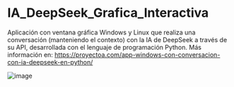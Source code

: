 # IA_DeepSeek_Grafica_Interactiva
 Aplicación con ventana gráfica Windows y Linux que realiza una conversación (manteniendo el contexto) con la IA de DeepSeek a través de su API, desarrollada con el lenguaje de programación Python.
Más información en: https://proyectoa.com/app-windows-con-conversacion-con-ia-deepseek-en-python/

![image](https://github.com/user-attachments/assets/c538b435-ac61-4b1b-bca6-008bd50ed4da)
